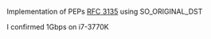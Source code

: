 Implementation of PEPs [RFC 3135](https://www.rfc-editor.org/rfc/rfc3135.html)
using SO_ORIGINAL_DST

I confirmed 1Gbps on i7-3770K

